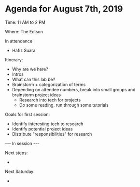 # Agenda for August 7th, 2019

Time: 11 AM to 2 PM

Where: The Edison

In attendance 

- Hafiz Suara


Itinerary:

- Why are we here?
- Intros
- What can this lab be?
- Brainstorm + categorization of terms
- Depending on attendee numbers, break into small groups and brainstorm project ideas
    - Research into tech for projects
    - Do some reading, run through some tutorials

Goals for first session:

- Identify interesting tech to research
- Identify potential project ideas
- Distribute "responsibilities" for research

--- In session ---





Next steps:

- 

Next Saturday:

- 